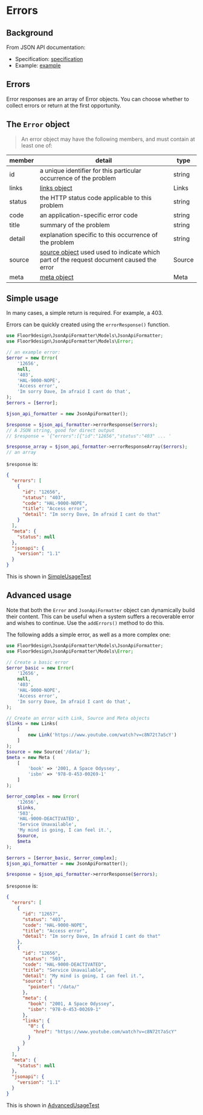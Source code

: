 # Errors

## Background

From JSON API documentation:

* Specification: [specification](https://jsonapi.org/format/#errors)
* Example: [example](https://jsonapi.org/examples/#error-objects)

## Errors

Error responses are an array of Error objects. You can choose whether to collect errors or return at the first
opportunity.

## The `Error` object

> An error object may have the following members, and must contain at least one of:

| member | detail                                                                                               | type   |
|--------|------------------------------------------------------------------------------------------------------|--------|
| id     | a unique identifier for this particular occurrence of the problem                                    | string |
| links  | [links object](links.md)                                                                             | Links  |
| status | the HTTP status code applicable to this problem                                                      | string |
| code   | an application-specific error code                                                                   | string |
| title  | summary of the problem                                                                               | string |
| detail | explanation specific to this occurrence of the problem                                               | string |
| source | [source object](source.md) used used to indicate which part of the request document caused the error | Source |
| meta   | [meta object](meta.md)                                                                               | Meta   |

## Simple usage

In many cases, a simple return is required. For example, a 403.

Errors can be quickly created using the `errorResponse()` function.

```php
use Floor9design\JsonApiFormatter\Models\JsonApiFormatter;
use Floor9design\JsonApiFormatter\Models\Error;

// an example error:
$error = new Error(
    '12656',
    null,
    '403',
    'HAL-9000-NOPE',
    'Access error',
    'Im sorry Dave, Im afraid I cant do that',
);
$errors = [$error];

$json_api_formatter = new JsonApiFormatter();

$response = $json_api_formatter->errorResponse($errors);
// A JSON string, good for direct output 
// $response = '{"errors":[{"id":"12656","status":"403" ... '

$response_array = $json_api_formatter->errorResponseArray($errors);
// an array 
```

`$response` is:

```json
{
  "errors": [
    {
      "id": "12656",
      "status": "403",
      "code": "HAL-9000-NOPE",
      "title": "Access error",
      "detail": "Im sorry Dave, Im afraid I cant do that"
    }
  ],
  "meta": {
    "status": null
  },
  "jsonapi": {
    "version": "1.1"
  }
}
```

This is shown in [SimpleUsageTest](../../tests/Unit/Examples/Errors/SimpleUsageTest.php)

## Advanced usage

Note that both the `Error` and `JsonApiFormatter` object can dynamically build their content. This can be useful when
a system suffers a recoverable error and wishes to continue. Use the `addErrors()` method to do this.

The following adds a simple error, as well as a more complex one:

```php
use Floor9design\JsonApiFormatter\Models\JsonApiFormatter;
use Floor9design\JsonApiFormatter\Models\Error;

// Create a basic error
$error_basic = new Error(
    '12656',
    null,
    '403',
    'HAL-9000-NOPE',
    'Access error',
    'Im sorry Dave, Im afraid I cant do that',
);

// Create an error with Link, Source and Meta objects
$links = new Links(
    [
        new Link('https://www.youtube.com/watch?v=c8N72t7aScY')
    ]
);
$source = new Source('/data/');
$meta = new Meta (
    [
        'book' => '2001, A Space Odyssey',
        'isbn' => '978-0-453-00269-1'
    ]
);

$error_complex = new Error(
    '12656',
    $links,
    '503',
    'HAL-9000-DEACTIVATED',
    'Service Unavailable',
    'My mind is going, I can feel it.',
    $source,
    $meta
);

$errors = [$error_basic, $error_complex];
$json_api_formatter = new JsonApiFormatter();

$response = $json_api_formatter->errorResponse($errors);
```

`$response` is:

```json
{
  "errors": [
    {
      "id": "12657",
      "status": "403",
      "code": "HAL-9000-NOPE",
      "title": "Access error",
      "detail": "Im sorry Dave, Im afraid I cant do that"
    },
    {
      "id": "12656",
      "status": "503",
      "code": "HAL-9000-DEACTIVATED",
      "title": "Service Unavailable",
      "detail": "My mind is going, I can feel it.",
      "source": {
        "pointer": "/data/"
      },
      "meta": {
        "book": "2001, A Space Odyssey",
        "isbn": "978-0-453-00269-1"
      },
      "links": {
        "0": {
          "href": "https://www.youtube.com/watch?v=c8N72t7aScY"
        }
      }
    }
  ],
  "meta": {
    "status": null
  },
  "jsonapi": {
    "version": "1.1"
  }
}
```

This is shown in [AdvancedUsageTest](../../tests/Unit/Examples/Errors/AdvancedUsageTest.php)